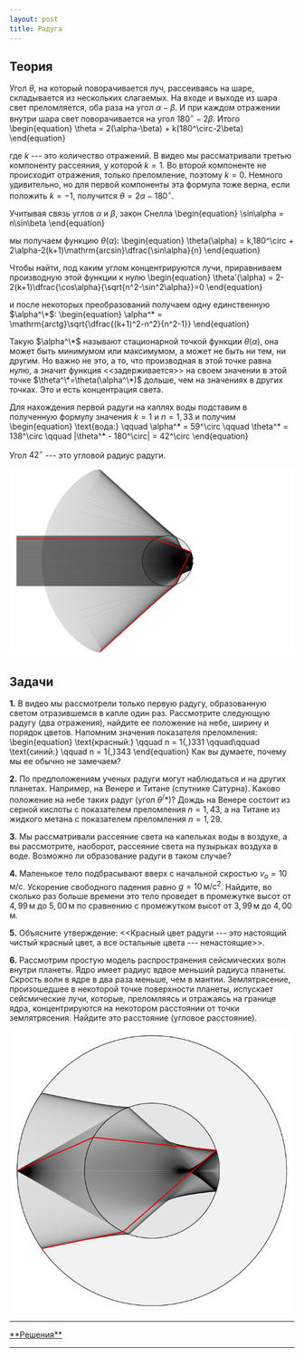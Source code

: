 ```yaml
---
layout: post
title: Радуга
---
```


## Теория

Угол $\theta$, на который поворачивается луч, рассеиваясь на шаре, складывается из нескольких слагаемых. На входе и выходе из шара свет преломляется, оба раза на угол $\alpha-\beta$. И при каждом отражении внутри шара свет поворачивается на угол $180^\circ-2\beta$. Итого 
\begin{equation}
\theta = 2(\alpha-\beta) + k(180^\circ-2\beta)
\end{equation}

где $k$ --- это количество отражений. В видео мы рассматривали третью компоненту рассеяния, у которой $k=1$. Во второй компоненте не происходит отражения, только преломление, поэтому $k=0$. Немного удивительно, но для первой компоненты эта формула тоже верна, если положить $k=-1$, получится $\theta = 2\alpha-180^\circ$. 

Учитывая связь углов $\alpha$ и $\beta$, закон Снелла
\begin{equation}
\sin\alpha = n\sin\beta
\end{equation}

мы получаем функцию $\theta(\alpha):$
\begin{equation}
\theta(\alpha) = k\,180^\circ + 2\alpha-2(k+1)\mathrm{arcsin}\dfrac{\sin\alpha}{n}
\end{equation}

 Чтобы найти, под каким углом концентрируются лучи, приравниваем производную этой функции к нулю
\begin{equation}
\theta'(\alpha) = 2-2(k+1)\dfrac{\cos\alpha}{\sqrt{n^2-\sin^2\alpha}}=0
\end{equation} 

и после некоторых преобразований получаем одну единственную $\alpha^\*$:
\begin{equation}
\alpha^\* = \mathrm{arctg}\sqrt{\dfrac{(k+1)^2-n^2}{n^2-1}}
\end{equation}

Такую $\alpha^\*$ называют стационарной точкой функции $\theta(\alpha)$, она может быть минимумом или максимумом, а может не быть ни тем, ни другим. Но важно не это, а то, что производная в этой точке равна нулю, а значит функция <<задерживается>> на своем значении в этой точке $\theta^\*=\theta(\alpha^\*)$ дольше, чем на значениях в других точках. Это и есть концентрация света.

Для нахождения первой радуги на каплях воды подставим в полученную формулу значения $k=1$ и $n=1{,}33$ и получим
\begin{equation}
\text{вода:} \qquad \alpha^\* = 59^\circ \qquad \theta^\* = 138^\circ \qquad |\theta^\* - 180^\circ| = 42^\circ
\end{equation}

Угол $42^\circ$ --- это угловой радиус радуги.

<center><img src="/images/rainbow-pic1.png" width="800"/></center>


## Задачи

**1.** В видео мы рассмотрели только первую радугу, образованную светом отразившемся в капле один раз. Рассмотрите следующую радугу (два отражения), найдите ее положение на небе, ширину и порядок цветов. Напомним значения показателя преломления:
\begin{equation}
\text{красный:} \qquad n = 1{,}331
\qquad\qquad
\text{синий:} \qquad n = 1{,}343
\end{equation}
Как вы думаете, почему мы ее обычно не замечаем?

**2.** По предположениям ученых радуги могут наблюдаться и на других планетах. Например, на Венере и Титане (спутнике Сатурна). Каково положение на небе таких радуг (угол $\theta^/*$)? Дождь на Венере состоит из серной кислоты с показателем преломления $n=1{,}43$, а на Титане из жидкого метана с показателем преломления $n=1{,}29$.  

**3.** Мы рассматривали рассеяние света на капельках воды в воздухе, а вы рассмотрите, наоборот, рассеяние света на пузырьках воздуха в воде. Возможно ли образование радуги в таком случае?

**4.** Маленькое тело подбрасывают вверх с начальной скростью $v_o=10\,\text{м/с}$. Ускорение свободного падения равно $g=10\,\text{м/с$^2$}$. Найдите, во сколько раз больше времени это тело проведет в промежутке высот от $4{,}99\,\text{м}$ до $5{,}00\,\text{м}$ по сравнению с промежутком высот от $3{,}99\,\text{м}$ до $4{,}00\,\text{м}$.

**5.** Объясните утверждение: <<Красный цвет радуги --- это настоящий чистый красный цвет, а все остальные цвета --- ненастоящие>>.

**6.** Рассмотрим простую модель распространения сейсмических волн внутри планеты. Ядро имеет радиус вдвое меньший радиуса планеты. Скрость волн в ядре в два раза меньше, чем в мантии. Землятрясение, произошедшее в некоторой точке поверхности планеты, испускает сейсмические лучи, которые, преломляясь и отражаясь на границе ядра, концентрируются на некотором расстоянии от точки землятрясения. Найдите это расстояние (угловое расстояние).

<center><img src="/images/rainbow-4.png" width="500"/></center>



<hr> 
<a href="/rainbow-ans">**Решения**</a>
<hr> 
